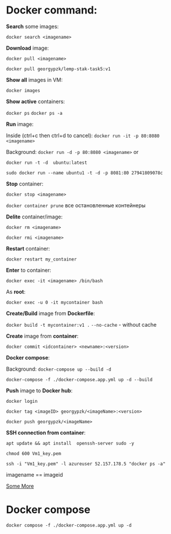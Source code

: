 # Docker command:

__Search__ some images:

`docker search <imagename>`

__Download__ image:

`docker pull <imagename>`

`docker pull georgypzk/lemp-stak-task5:v1`

__Show all__ images in VM:

`docker images`

__Show active__ containers:

`docker ps` `docker ps -a`

__Run__ image:

Inside (ctrl+c then ctrl+d to cancel):
 `docker run -it -p 80:8080 <imagename>`

Background:
 `docker run -d -p 80:8080 <imagename>` or

 `docker run -t -d  ubuntu:latest`

 `sudo docker run --name ubuntu1 -t -d -p 8081:80 27941809078c`

__Stop__ container:

`docker stop <imagename>`

`docker container prune` все остановленные контейнеры

__Delite__ container/image:

`docker rm <imagename>`

`docker rmi <imagename>`

__Restart__ container:

`docker restart my_container`

__Enter__ to container:

`docker exec -it <imagename> /bin/bash`

As __root__:

`docker exec -u 0 -it mycontainer bash`

__Create/Build__ image from __Dockerfile__:

`docker build -t mycontainer:v1 .`  `--no-cache` - without cache

__Create__ image from __container__:

`docker commit <idcontainer> <newname>:<version>`

__Docker compose__:

Background:
`docker-compose up --build -d`

`docker-compose -f ./docker-compose.app.yml up -d --build`

__Push__ image to __Docker hub__:

`docker login`

`docker tag <imageID> georgypzk/<imageName>:<version>`

`docker push georgypzk/<imageName>`

__SSH connection from container__:

`apt update && apt install  openssh-server sudo -y`

`chmod 600 Vm1_key.pem`

`ssh -i "Vm1_key.pem" -l azureuser 52.157.178.5 "docker ps -a"`


imagename == imageid 

[Some More](https://habr.com/ru/company/flant/blog/336654/)

# Docker compose

`docker compose -f ./docker-compose.app.yml up -d`